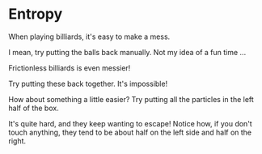 # Entropy

When playing billiards, it's easy to make a mess.

<script>
    createSimulation("billiards", {
        particleGenerator: billiardsParticleGenerator,
        parameters: {
            particleCount: 11,
            friction: 0.1,
            bondEnergy: 0,
        },
    });

</script>

I mean, try putting the balls back manually. Not my idea of a fun time ...

Frictionless billiards is even messier!

<script>
    createSimulation("frictionlessBilliards", {	
        particleGenerator: billiardsParticleGenerator,
        parameters: {
            particleCount: 11,
            friction: 0,
            bondEnergy: 0,
        },
    });
</script>

Try putting these back together. It's impossible!

How about something a little easier? Try putting all the particles in the left half of the box.

<script>
    var halfRegionSim = createSimulation("halfRegion", { 
        particleGenerator: uniformParticleGenerator,
        parameters: {
            maxInitialSpeed: 0.01,
            particleCount: 20,
            friction: 0,
            bondEnergy: 0,
        },
    });

    setLeftRightRegions(halfRegionSim);
</script>

It's quite hard, and they keep wanting to escape! Notice how, if you don't touch anything, they tend to be about half on the left side and half on the right.

